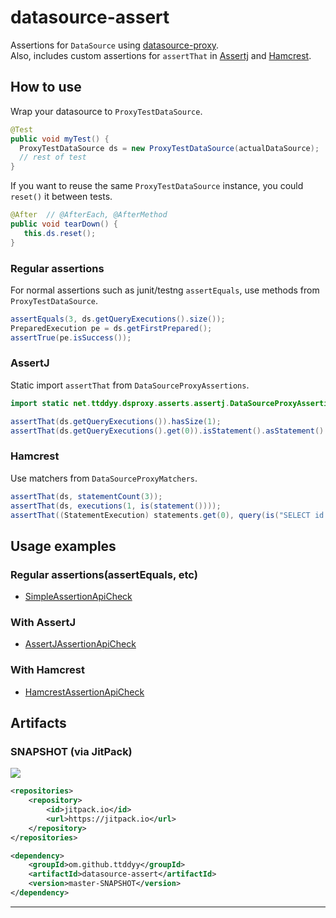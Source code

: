 # datasource-assert

Assertions for `DataSource` using [datasource-proxy].  
Also, includes custom assertions for `assertThat` in [Assertj][assertj] and [Hamcrest][hamcrest].

## How to use

Wrap your datasource to `ProxyTestDataSource`.

```java
@Test
public void myTest() {
  ProxyTestDataSource ds = new ProxyTestDataSource(actualDataSource);
  // rest of test 
}
```

If you want to reuse the same `ProxyTestDataSource` instance, you could `reset()` it between tests.

```java
@After  // @AfterEach, @AfterMethod
public void tearDown() {
   this.ds.reset();
}
``` 


### Regular assertions

For normal assertions such as junit/testng `assertEquals`, use methods from `ProxyTestDataSource`. 

```java
assertEquals(3, ds.getQueryExecutions().size());
PreparedExecution pe = ds.getFirstPrepared();
assertTrue(pe.isSuccess());
```

### AssertJ

Static import `assertThat` from `DataSourceProxyAssertions`.

```java
import static net.ttddyy.dsproxy.asserts.assertj.DataSourceProxyAssertions.assertThat;
```

```java
assertThat(ds.getQueryExecutions()).hasSize(1);
assertThat(ds.getQueryExecutions().get(0)).isStatement().asStatement().query().isEqualTo("SELECT id FROM emp");
```

### Hamcrest

Use matchers from `DataSourceProxyMatchers`.

```java
assertThat(ds, statementCount(3));
assertThat(ds, executions(1, is(statement())));
assertThat((StatementExecution) statements.get(0), query(is("SELECT id FROM emp")));
```

## Usage examples

### Regular assertions(assertEquals, etc)
- [SimpleAssertionApiCheck](../master/src/test/java/net/ttddyy/dsproxy/asserts/api/SimpleAssertionApiCheck.java)

### With AssertJ
- [AssertJAssertionApiCheck](../master/src/test/java/net/ttddyy/dsproxy/asserts/api/AssertJAssertionApiCheck.java)

### With Hamcrest
- [HamcrestAssertionApiCheck](../master/src/test/java/net/ttddyy/dsproxy/asserts/api/HamcrestAssertionApiCheck.java)


## Artifacts

### SNAPSHOT (via JitPack)

[![](https://jitpack.io/v/ttddyy/datasource-assert.svg)](https://jitpack.io/#ttddyy/datasource-assert)



```xml
<repositories>
    <repository>
        <id>jitpack.io</id>
        <url>https://jitpack.io</url>
    </repository>
</repositories>
```

```xml
<dependency>
    <groupId>om.github.ttddyy</groupId>
    <artifactId>datasource-assert</artifactId>
    <version>master-SNAPSHOT</version>
</dependency>
```

----

[datasource-proxy]: https://github.com/ttddyy/datasource-proxy
[assertj]: http://joel-costigliola.github.io/assertj/
[hamcrest]: http://hamcrest.org